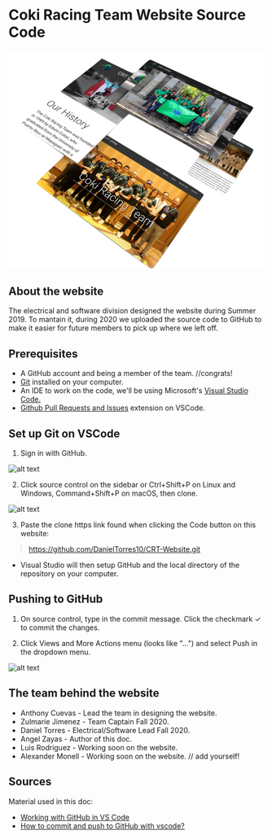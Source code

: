 # Coki Racing Team Website Source Code

<img src="./isometric-web-pages-mockup.png" alt="alt text" width="600"/>

## About the website
The electrical and software division designed the website during Summer 2019. To mantain it, during 2020 we uploaded the source code to GitHub to make it easier for future members to pick up where we left off.

## Prerequisites
- A GitHub account and being a member of the team. //congrats!
- [Git](https://git-scm.com/downloads) installed on your computer.
- An IDE to work on the code, we'll be using Microsoft's [Visual Studio Code.](https://code.visualstudio.com/download)
- [Github Pull Requests and Issues](vscode:extension/GitHub.vscode-pull-request-github) extension on VSCode.

## Set up Git on VSCode
1. Sign in with GitHub.

<img src="https://code.visualstudio.com/assets/docs/editor/github/extension-signin.png" alt="alt text" width="500"/>

2. Click source control on the sidebar or Ctrl+Shift+P on Linux and Windows, Command+Shift+P on macOS, then clone.

<img src="https://code.visualstudio.com/assets/docs/editor/github/clone-from-github.gif" alt="alt text" width="500"/>

3. Paste the clone https link found when clicking the Code button on this website:
>https://github.com/DanielTorres10/CRT-Website.git

- Visual Studio will then setup GitHub and the local directory of the repository on your computer.

## Pushing to GitHub
1. On source control, type in the commit message. Click the checkmark ✓ to commit the changes.

2. Click Views and More Actions menu (looks like "…") and select Push in the dropdown menu.


<img src="https://miro.medium.com/max/662/1*ZPjvBFaiTNjXyo8xOMcf6g.png" alt="alt text" width="400"/>


## The team behind the website

- Anthony Cuevas - Lead the team in designing the website.
- Zulmarie Jimenez - Team Captain Fall 2020.
- Daniel Torres - Electrical/Software Lead Fall 2020.
- Angel Zayas - Author of this doc.
- Luis Rodriguez - Working soon on the website.
- Alexander Monell - Working soon on the website.
// add yourself!

## Sources
Material used in this doc:
- [Working with GitHub in VS Code](https://code.visualstudio.com/docs/editor/github)
- [How to commit and push to GitHub with vscode?](https://medium.com/@TrainYourDragon/how-to-commit-and-push-to-github-with-vscode-147991c849c6)